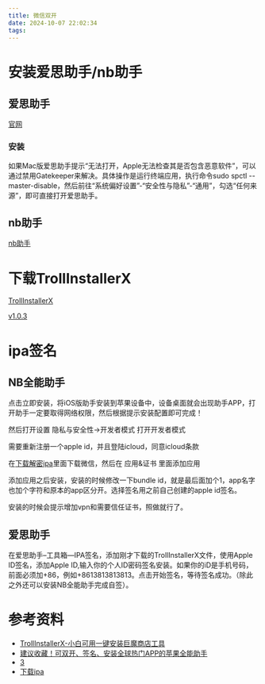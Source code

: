 ```yaml
---
title: 微信双开
date: 2024-10-07 22:02:34
tags:
---
```


# 安装爱思助手/nb助手


## 爱思助手

[官网](https://www.i4.cn/)

### 安装

如果Mac版爱思助手提示“无法打开，Apple无法检查其是否包含恶意软件”，可以通过禁用Gatekeeper来解决。具体操作是运行终端应用，执行命令sudo spctl --master-disable，然后前往“系统偏好设置”-“安全性与隐私”-“通用”，勾选“任何来源”，即可直接打开爱思助手。

## nb助手

[nb助手](https://nbtool.lanzouk.com/nbtoolmac2)

# 下载TrollInstallerX

[TrollInstallerX](https://github.com/alfiecg24/TrollInstallerX)

[v1.0.3](https://github.com/alfiecg24/TrollInstallerX/releases/download/1.0.3/TrollInstallerX.ipa)

# ipa签名

## NB全能助手

点击立即安装，将iOS版助手安装到苹果设备中，设备桌面就会出现助手APP，打开助手一定要取得网络权限，然后根据提示安装配置即可完成！

然后打开设置 隐私与安全性->开发者模式 打开开发者模式

需要重新注册一个apple id，并且登陆icloud，同意icloud条款

在[下载解密ipa](https://decrypt.day/)里面下载微信，然后在 应用&证书 里面添加应用

添加应用之后安装，安装的时候修改一下bundle id，就是最后面加个1，app名字也加个字符和原本的app区分开。选择签名用之前自己创建的apple id签名。

安装的时候会提示增加vpn和需要信任证书，照做就行了。

## 爱思助手

在爱思助手–工具箱—IPA签名，添加刚才下载的TrollInstallerX文件，使用Apple ID签名，添加Apple ID,输入你的个人ID密码签名安装。如果你的iD是手机号码，前面必须加+86，例如+8613813813813。点击开始签名，等待签名成功。（除此之外还可以安装NB全能助手完成自签）。

# 参考资料

* [TrollInstallerX-小白可用一键安装巨魔商店工具](https://mp.weixin.qq.com/s/DVIeRxbb9-e5RXL4Xygp2A?scene=21#wechat_redirect)
* [建议收藏！可双开、签名、安装全球热门APP的苹果全能助手](https://www.bilibili.com/read/cv35330094/?jump_opus=1)
* [3](https://xkj.93665.xin/5853.html)
* [下载ipa](https://decrypt.day/)